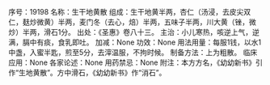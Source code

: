 序号：19198
名称：生干地黄散
组成：生干地黄半两，杏仁（汤浸，去皮尖双仁，麸炒微黄）半两，麦门冬（去心，焙）半两，五味子半两，川大黄（锉，微炒）半两，滑石1分。
出处：《圣惠》卷八十三。
主治：小儿寒热，咳逆上气，逆满，膈中有痰，食乳即吐。
加减：None
功效：None
用法用量：每服1钱，以水1中盏，入蜜半匙，煎至5分，去滓温服，不拘时候。
制备方法：上为粗散。
临床应用：None
各家论述：None
用药禁忌：None
附注：本方方名，《幼幼新书》引作“生地黄散”。方中滑石，《幼幼新书》作“消石”。
